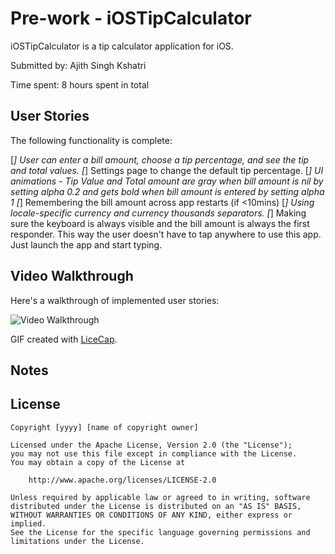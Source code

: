 # Pre-work - iOSTipCalculator

iOSTipCalculator is a tip calculator application for iOS.

Submitted by: Ajith Singh Kshatri

Time spent: 8 hours spent in total

## User Stories

The following functionality is complete:

 [*] User can enter a bill amount, choose a tip percentage, and see the tip and total values.
 [*] Settings page to change the default tip percentage.
 [*] UI animations - Tip Value and Total amount are gray when bill amount is nil by setting alpha 0.2 and gets bold when bill amount is entered by setting alpha 1
 [*] Remembering the bill amount across app restarts (if <10mins)
 [*] Using locale-specific currency and currency thousands separators.
 [*] Making sure the keyboard is always visible and the bill amount is always the first responder. This way the user doesn't have to tap anywhere to use this app. Just launch the app and start typing.

## Video Walkthrough 

Here's a walkthrough of implemented user stories:

<img src='http://i.imgur.com/link/to/your/gif/file.gif' title='Video Walkthrough' width='' alt='Video Walkthrough' />

GIF created with [LiceCap](http://www.cockos.com/licecap/).

## Notes



## License

    Copyright [yyyy] [name of copyright owner]

    Licensed under the Apache License, Version 2.0 (the "License");
    you may not use this file except in compliance with the License.
    You may obtain a copy of the License at

        http://www.apache.org/licenses/LICENSE-2.0

    Unless required by applicable law or agreed to in writing, software
    distributed under the License is distributed on an "AS IS" BASIS,
    WITHOUT WARRANTIES OR CONDITIONS OF ANY KIND, either express or implied.
    See the License for the specific language governing permissions and
    limitations under the License.
